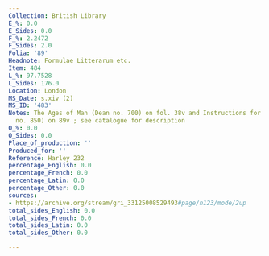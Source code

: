 ```yaml
---
Collection: British Library
E_%: 0.0
E_Sides: 0.0
F_%: 2.2472
F_Sides: 2.0
Folia: '89'
Headnote: Formulae Litterarum etc.
Item: 484
L_%: 97.7528
L_Sides: 176.0
Location: London
MS_Date: s.xiv (2)
MS_ID: '483'
Notes: The Ages of Man (Dean no. 700) on fol. 38v and Instructions for prayers (Dean
  no. 850) on 89v ; see catalogue for description
O_%: 0.0
O_Sides: 0.0
Place_of_production: ''
Produced_for: ''
Reference: Harley 232
percentage_English: 0.0
percentage_French: 0.0
percentage_Latin: 0.0
percentage_Other: 0.0
sources:
- https://archive.org/stream/gri_33125008529493#page/n123/mode/2up
total_sides_English: 0.0
total_sides_French: 0.0
total_sides_Latin: 0.0
total_sides_Other: 0.0

---
```

